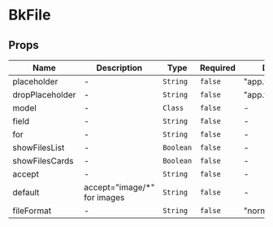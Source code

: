 # BkFile

## Props

<!-- @vuese:BkFile:props:start -->
|Name|Description|Type|Required|Default|
|---|---|---|---|---|
|placeholder|-|`String`|`false`|"app.file.choose"|
|dropPlaceholder|-|`String`|`false`|"app.file.drop"|
|model|-|`Class`|`false`|-|
|field|-|`String`|`false`|-|
|for|-|`String`|`false`|-|
|showFilesList|-|`Boolean`|`false`|-|
|showFilesCards|-|`Boolean`|`false`|-|
|accept|-|`String`|`false`|-|
|default|accept="image/*" for images|`String`|`false`|-|
|fileFormat|-|`String`|`false`|"normal"|

<!-- @vuese:BkFile:props:end -->


